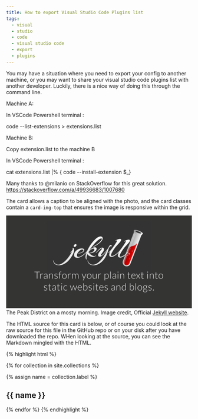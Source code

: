 ```yaml
---
title: How to export Visual Studio Code Plugins list
tags:
  - visual
  - studio
  - code
  - visual studio code
  - export
  - plugins
---
```


You may have a situation where you need to export your config to another machine, or you may want to share your visual studio code plugins list with another developer.
Luckily, there is a nice way of doing this through the command line.

<!--more-->

Machine A:

In VSCode Powershell terminal :

code --list-extensions > extensions.list

Machine B:

Copy extension.list to the machine B

In VSCode Powershell terminal :

cat extensions.list |% { code --install-extension $_}


Many thanks to @milanio on StackOverflow for this great solution.
https://stackoverflow.com/a/49936683/1007680



<!--more-->

The card allows a caption to be aligned with the photo, and the card classes contain a `card-img-top` that ensures the image is responsive within the grid.

<div class="card mb-3">
    <img class="card-img-top" src="/static/img/jekyll-logo.png" />
    <div class="card-body bg-light">
        <div class="card-text">
            The Peak District on a mosty morning. Image credit, Official <a href="https://jekyllrb.com/">Jekyll website</a>.
        </div>
    </div>
</div>

The HTML source for this card is below, or of course you could look at the raw source for this file in the GitHub repo or on your disk after you have downloaded the repo. WHen looking at the source, you can see the Markdown mingled with the HTML.

{% highlight html %}

{% for collection in site.collections %}

  {% assign name = collection.label %}

  <section>
    <h1>{{ name }}</h1>
   
  </section>

{% endfor %}
{% endhighlight %}